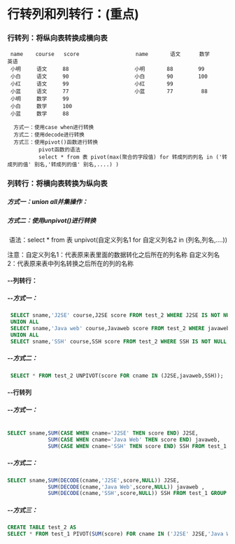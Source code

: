 # 行转列和列转行：(重点)

### 行转列：将纵向表转换成横向表

     name    course   score                  name       语文      数学     英语
     小明     语文     88                     小明       88        99        
     小白     语文     90                     小白       90        100    
     小红     语文     99                     小红       99
     小蓝     语文     77                     小蓝       77         88   
     小明     数学     99
     小白     数学     100
     小蓝     数学     88
     
      方式一：使用case when进行转换
      方式二：使用decode进行转换
      方式三：使用pivot()函数进行转换  
              pivot函数的语法
              select * from 表 pivot(max(聚合的字段值) for 转成列的列名 in ('转成列的值' 别名,'转成列的值' 别名,....) )  



### 列转行：将横向表转换为纵向表

#####  方式一：union all并集操作：

#####  方式二：使用unpivot()进行转换

​         语法：select * from 表 unpivot(自定义列名1 for 自定义列名2 in (列名,列名,....))



注意：自定义列名1：代表原来表里面的数据转化之后所在的列名称
           自定义列名2：代表原来表中列名转换之后所在的列的名称



#### --列转行：

#####  --方式一：

```sql
 SELECT sname,'J2SE' course,J2SE score FROM test_2 WHERE J2SE IS NOT NULL
 UNION ALL
 SELECT sname,'Java web' course,Javaweb score FROM test_2 WHERE javaweb IS NOT NULL
 UNION ALL
 SELECT sname,'SSH' course,SSH score FROM test_2 WHERE SSH IS NOT NULL;
```

##### --方式二：

```sql
 SELECT * FROM test_2 UNPIVOT(score FOR cname IN (J2SE,javaweb,SSH));
```



#### --行转列

##### --方式一：

```sql

SELECT sname,SUM(CASE WHEN cname='J2SE' THEN score END) J2SE,
             SUM(CASE WHEN cname='Java Web' THEN score END) javaweb,
             SUM(CASE WHEN cname='SSH' THEN score END) SSH FROM test_1 GROUP BY sname;
```

##### --方式二：

```sql
SELECT sname,SUM(DECODE(cname,'J2SE',score,NULL)) J2SE,
             SUM(DECODE(cname,'Java Web',score,NULL)) javaweb ,
             SUM(DECODE(cname,'SSH',score,NULL)) SSH FROM test_1 GROUP BY sname; 
```

##### --方式三：

```sql
CREATE TABLE test_2 AS 
SELECT * FROM test_1 PIVOT(SUM(score) FOR cname IN ('J2SE' J2SE,'Java Web' javaweb,'SSH' SSH));             
```


